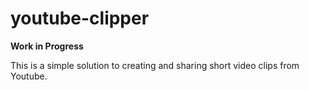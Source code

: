 # youtube-clipper

**Work in Progress**

This is a simple solution to creating and sharing short video clips from Youtube.